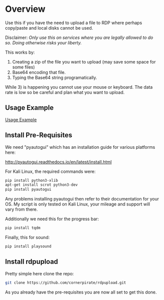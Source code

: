 # Overview

Use this if you have the need to upload a file to RDP where perhaps copy/paste and local disks cannot be used.

Disclaimer: *Only use this on services where you are legally allowed to do so. Doing otherwise risks your liberty.*

This works by:

 1. Creating a zip of the file you want to upload (may save some space for some files)
 2. Base64 encoding that file.
 3. Typing the Base64 string programatically.

While 3) is happening you cannot use your mouse or keyboard. The data rate is low so be careful and plan what you want to upload.

## Usage Example

[Usage Example](https://www.youtube.com/watch?v=PPhtlonrrC8)


## Install Pre-Requisites

We need "pyautogui" which has an installation guide for various platforms here:

http://pyautogui.readthedocs.io/en/latest/install.html

For Kali Linux, the required commands were:

```bash
pip install python3-xlib
apt-get install scrot python3-dev
pip install pyautogui
```

Any problems installing pyautogui then refer to their documentation for your OS. My script is only tested on Kali Linux, your mileage and support will vary from there.

Additionally we need this for the progress bar:

```bash
pip install tqdm
```

Finally, this for sound:

```bash
pip install playsound
```

## Install rdpupload
Pretty simple here clone the repo:

```bash
git clone https://github.com/cornerpirate/rdpupload.git
```

As you already have the pre-requisites you are now all set to get this done.
